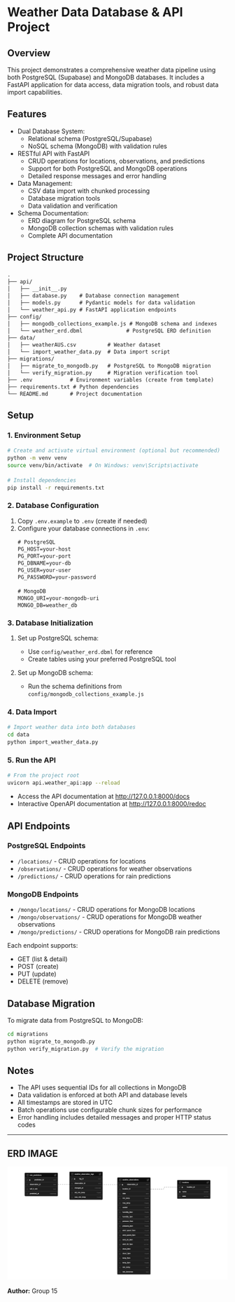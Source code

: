 # Weather Data Database & API Project

## Overview
This project demonstrates a comprehensive weather data pipeline using both PostgreSQL (Supabase) and MongoDB databases. It includes a FastAPI application for data access, data migration tools, and robust data import capabilities.

## Features
- Dual Database System:
  - Relational schema (PostgreSQL/Supabase)
  - NoSQL schema (MongoDB) with validation rules
- RESTful API with FastAPI
  - CRUD operations for locations, observations, and predictions
  - Support for both PostgreSQL and MongoDB operations
  - Detailed response messages and error handling
- Data Management:
  - CSV data import with chunked processing
  - Database migration tools
  - Data validation and verification
- Schema Documentation:
  - ERD diagram for PostgreSQL schema
  - MongoDB collection schemas with validation rules
  - Complete API documentation

## Project Structure
```
.
├── api/
│   ├── __init__.py
│   ├── database.py    # Database connection management
│   ├── models.py      # Pydantic models for data validation
│   └── weather_api.py # FastAPI application endpoints
├── config/
│   ├── mongodb_collections_example.js # MongoDB schema and indexes
│   └── weather_erd.dbml              # PostgreSQL ERD definition
├── data/
│   ├── weatherAUS.csv          # Weather dataset
│   └── import_weather_data.py  # Data import script
├── migrations/
│   ├── migrate_to_mongodb.py   # PostgreSQL to MongoDB migration
│   └── verify_migration.py     # Migration verification tool
├── .env            # Environment variables (create from template)
├── requirements.txt # Python dependencies
└── README.md       # Project documentation
```

## Setup

### 1. Environment Setup
```bash
# Create and activate virtual environment (optional but recommended)
python -m venv venv
source venv/bin/activate  # On Windows: venv\Scripts\activate

# Install dependencies
pip install -r requirements.txt
```

### 2. Database Configuration
1. Copy `.env.example` to `.env` (create if needed)
2. Configure your database connections in `.env`:
   ```
   # PostgreSQL
   PG_HOST=your-host
   PG_PORT=your-port
   PG_DBNAME=your-db
   PG_USER=your-user
   PG_PASSWORD=your-password

   # MongoDB
   MONGO_URI=your-mongodb-uri
   MONGO_DB=weather_db
   ```

### 3. Database Initialization
1. Set up PostgreSQL schema:
   - Use `config/weather_erd.dbml` for reference
   - Create tables using your preferred PostgreSQL tool

2. Set up MongoDB schema:
   - Run the schema definitions from `config/mongodb_collections_example.js`

### 4. Data Import
```bash
# Import weather data into both databases
cd data
python import_weather_data.py
```

### 5. Run the API
```bash
# From the project root
uvicorn api.weather_api:app --reload
```
- Access the API documentation at http://127.0.0.1:8000/docs
- Interactive OpenAPI documentation at http://127.0.0.1:8000/redoc

## API Endpoints

### PostgreSQL Endpoints
- `/locations/` - CRUD operations for locations
- `/observations/` - CRUD operations for weather observations
- `/predictions/` - CRUD operations for rain predictions

### MongoDB Endpoints
- `/mongo/locations/` - CRUD operations for MongoDB locations
- `/mongo/observations/` - CRUD operations for MongoDB weather observations
- `/mongo/predictions/` - CRUD operations for MongoDB rain predictions

Each endpoint supports:
- GET (list & detail)
- POST (create)
- PUT (update)
- DELETE (remove)

## Database Migration

To migrate data from PostgreSQL to MongoDB:
```bash
cd migrations
python migrate_to_mongodb.py
python verify_migration.py  # Verify the migration
```

## Notes
- The API uses sequential IDs for all collections in MongoDB
- Data validation is enforced at both API and database levels
- All timestamps are stored in UTC
- Batch operations use configurable chunk sizes for performance
- Error handling includes detailed messages and proper HTTP status codes

---

## ERD IMAGE

![Weather ERD][imageRef]

[imageRef]: docs/Untitled.png


**Author:** Group 15
